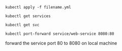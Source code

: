 ```shell
kubectl apply -f filename.yml 
```

```shell
kubectl get services 
```

```shell
kubectl get svc
```

```shell
kubectl port-forward service/web-service 8080:80
```

forward the service port 80 to 8080 on local machine